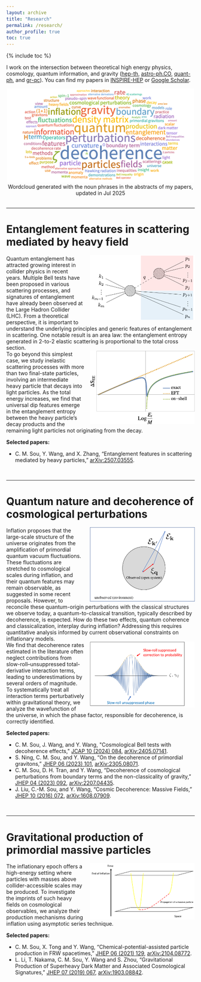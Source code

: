 ```yaml
---
layout: archive
title: "Research"
permalink: /research/
author_profile: true
toc: true
---
```

{% include toc %}

I work on the intersection between theoretical high energy physics, cosmology, quantum information, and gravity ([hep-th](https://arxiv.org/list/hep-th/recent), [astro-ph.CO](https://arxiv.org/list/astro-ph.CO/recent), [quant-ph](https://arxiv.org/list/quant-ph/recent), and [gr-qc](https://arxiv.org/list/gr-qc/recent)). You can find my papers in [INSPIRE-HEP](https://inspirehep.net/authors/1512636) or [Google Scholar](https://scholar.google.com/citations?user=YTBV9l4AAAAJ&hl=en).


<center>
    <img src="/images/wordcloud_research.png" width="500">
    <figcaption> Wordcloud generated with the noun phrases in the abstracts of my papers, updated in Jul 2025 </figcaption>
</center>

<br>

---

Entanglement features in scattering mediated by heavy field
======
<img src='/images/entanglement_scattering.png' style="float: right; padding-left:15px" width="280">
<div>
    Quantum entanglement has attracted growing interest in collider physics in recent years. Multiple Bell tests have been proposed in various scattering processes, and signatures of entanglement have already been observed at the Large Hadron Collider (LHC). From a theoretical perspective, it is important to understand the underlying principles and generic features of entanglement in scattering. One notable result is an area law: the entanglement entropy generated in 2-to-2 elastic scattering is proportional to the total cross section. 
</div>
<img src='/images/demo_dip_feature.png' style="float: right; padding-left:15px" width="280">
<div>
    To go beyond this simplest case, we study inelastic scattering processes with more than two final-state particles, involving an intermediate heavy particle that decays into light particles. As the total energy increases, we find that universal dip features emerge in the entanglement entropy between the heavy particle’s decay products and the remaining light particles not originating from the decay.
</div>


**Selected papers:**
* C. M. Sou, Y. Wang, and X. Zhang, “Entanglement features in scattering mediated by heavy particles,” [arXiv:2507.03555](https://arxiv.org/abs/2507.03555).

<br>


---

Quantum nature and decoherence of cosmological perturbations
======
<img src='/images/demo_system_environment.png' style="float: right; padding-left:15px" width="280">
<div>
    Inflation proposes that the large-scale structure of the universe originates from the amplification of primordial quantum vacuum fluctuations. These fluctuations are stretched to cosmological scales during inflation, and their quantum features may remain observable, as suggested in some recent proposals. However, to reconcile these quantum-origin perturbations with the classical structures we observe today, a quantum-to-classical transition, typically described by decoherence, is expected. How do these two effects, quantum coherence and classicalization, interplay during inflation? Addressing this requires quantitative analysis informed by current observational constraints on inflationary models.
</div>
<img src='/images/boundary_wavefunction.png' style="float: right; padding-left:15px" width="280">
<div>
    We find that decoherence rates estimated in the literature often neglect contributions from slow-roll–unsuppressed total-derivative interaction terms, leading to underestimations by several orders of magnitude. To systematically treat all interaction terms perturbatively within gravitational theory, we analyze the wavefunction of the universe, in which the phase factor, responsible for decoherence, is correctly identified.
</div>

**Selected papers:**
* C. M. Sou, J. Wang, and Y. Wang, "Cosmological Bell tests with decoherence effects," [JCAP 10 (2024) 084](https://doi.org/10.1088/1475-7516/2024/10/084), [arXiv:2405.07141](https://arxiv.org/abs/2405.07141).
* S. Ning, C. M. Sou, and Y. Wang, “On the decoherence of primordial gravitons,” [JHEP 06 (2023) 101](https://doi.org/10.1007/JHEP06(2023)101), [arXiv:2305.08071](https://arxiv.org/abs/2305.08071).
* C. M. Sou, D. H. Tran, and Y. Wang, “Decoherence of cosmological perturbations
from boundary terms and the non-classicality of gravity,” [JHEP 04 (2023) 092](https://doi.org/10.1007/JHEP04(2023)092), [arXiv:2207.04435](https://arxiv.org/abs/2207.04435).
* J. Liu, C.-M. Sou, and Y. Wang, “Cosmic Decoherence: Massive Fields,” [JHEP 10 (2016) 072](https://doi.org/10.1007/JHEP10(2016)072), [arXiv:1608.07909](https://arxiv.org/abs/1608.07909).

<br>

---

Gravitational production of primordial massive particles
======

<img src='/images/massive_particle.png' style="float: right; padding-left:15px" width="280">
<div>
    The inflationary epoch offers a high-energy setting where particles with masses above collider-accessible scales may be produced. To investigate the imprints of such heavy fields on cosmological observables, we analyze their production mechanisms during inflation using asymptotic series technique.
</div>

**Selected papers:**
* C. M. Sou, X. Tong and Y. Wang, “Chemical-potential-assisted particle production in FRW spacetimes,” [JHEP 06 (2021) 129](https://doi.org/10.1007/JHEP06(2021)129), [arXiv:2104.08772](https://arxiv.org/abs/2104.08772).
* L. Li, T. Nakama, C. M. Sou, Y. Wang and S. Zhou, “Gravitational Production of Superheavy Dark Matter and Associated Cosmological Signatures,” [JHEP 07 (2019) 067](https://doi.org/10.1007/JHEP07(2019)067), [arXiv:1903.08842](https://arxiv.org/abs/1903.08842).
